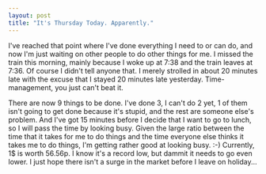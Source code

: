 ```yaml
---
layout: post
title: "It's Thursday Today. Apparently."
---
```

I've reached that point where I've done everything I need to or can do, and
now I'm just waiting on other people to do other things for me. I missed the
train this morning, mainly because I woke up at 7:38 and the train leaves at
7:36. Of course I didn't tell anyone that. I merely strolled in about 20
minutes late with the excuse that I stayed 20 minutes late yesterday. Time-
management, you just can't beat it.

There are now 9 things to be done. I've done 3, I can't do 2 yet, 1 of them
isn't going to get done because it's stupid, and the rest are someone else's
problem. And I've got 15 minutes before I decide that I want to go to lunch,
so I will pass the time by looking busy. Given the large ratio between the
time that it takes for me to do things and the time everyone else thinks it
takes me to do things, I'm getting rather good at looking busy. :-) Currently,
1$ is worth 56.56p. I know it's a record low, but dammit it needs to go even
lower. I just hope there isn't a surge in the market before I leave on
holiday...
